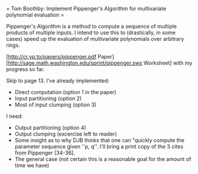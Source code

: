 = Tom Boothby: Implement Pippenger's Algorithm for multivariate polynomial evaluation =

Pippenger's Algorithm is a method to compute a sequence of multiple products of multiple inputs.  I intend to use this to (drastically, in some cases) speed up the evaluation of multivariate polynomials over arbitrary rings.

[http://cr.yp.to/papers/pippenger.pdf Paper]
[http://sage.math.washington.edu/sprint/pippenger.sws Worksheet] with my progress so far.

Skip to page 13.  I've already implemented:

 * Direct computation (option 1 in the paper)
 * Input partitioning (option 2)
 * Most of input clumping (option 3)

I need:
 * Output partitioning (option 4)
 * Output clumping (excercise left to reader)
 * Some insight as to why DJB thinks that one can "quickly compute the parameter sequence given ''p, q''.  I'll bring a print copy of the 3 cites from Pippenger [34-36].
 * The general case (not certain this is a reasonable goal for the amount of time we have)
